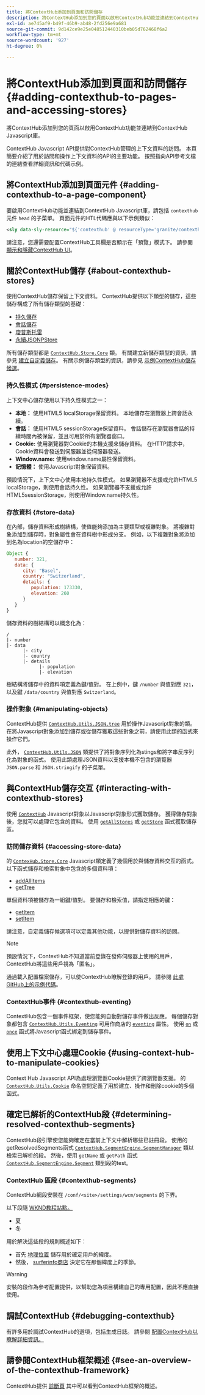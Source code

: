 ```yaml
---
title: 將ContextHub添加到頁面和訪問儲存
description: 將ContextHub添加到您的頁面以啟用ContextHub功能並連結到ContextHub Javascript庫
exl-id: ae745af9-b49f-46b9-ab48-2fd256e9a681
source-git-commit: 9d142ce9e25e048512440310beb05d762468f6a2
workflow-type: tm+mt
source-wordcount: '927'
ht-degree: 0%

---
```


# 將ContextHub添加到頁面和訪問儲存 {#adding-contexthub-to-pages-and-accessing-stores}

將ContextHub添加到您的頁面以啟用ContextHub功能並連結到ContextHub Javascript庫。

ContextHub Javascript API提供對ContextHub管理的上下文資料的訪問。 本頁簡要介紹了用於訪問和操作上下文資料的API的主要功能。 按照指向API參考文檔的連結查看詳細資訊和代碼示例。

## 將ContextHub添加到頁面元件 {#adding-contexthub-to-a-page-component}

要啟用ContextHub功能並連結到ContextHub Javascript庫，請包括 `contexthub` 元件 `head` 的子菜單。 頁面元件的HTL代碼應與以下示例類似：

```xml
<sly data-sly-resource="${'contexthub' @ resourceType='granite/contexthub/components/contexthub'}"/>
```

請注意，您還需要配置ContextHub工具欄是否顯示在「預覽」模式下。 請參閱 [顯示和隱藏ContextHub UI](ch-configuring.md#showing-and-hiding-the-contexthub-ui)。

## 關於ContextHub儲存 {#about-contexthub-stores}

使用ContextHub儲存保留上下文資料。 ContextHub提供以下類型的儲存，這些儲存構成了所有儲存類型的基礎：

* [持久儲存](contexthub-api.md#contexthub-store-persistedstore)
* [會話儲存](contexthub-api.md#contexthub-store-sessionstore)
* [瓊普斯托雷](contexthub-api.md#contexthub-store-persistedjsonpstore)
* [永續JSONPStore](contexthub-api.md#contexthub-store-persistedstore)

所有儲存類型都是 [`ContextHub.Store.Core`](contexthub-api.md#contexthub-store-core) 類。 有關建立新儲存類型的資訊，請參見 [建立自定義儲存](ch-extend.md#creating-custom-store-candidates)。 有關示例儲存類型的資訊，請參見 [示例ContextHub儲存候選](ch-samplestores.md)。

### 持久性模式 {#persistence-modes}

上下文中心儲存使用以下持久性模式之一：

* **本地：** 使用HTML5 localStorage保留資料。 本地儲存在瀏覽器上跨會話永續。
* **會話：** 使用HTML5 sessionStorage保留資料。 會話儲存在瀏覽器會話的持續時間內被保留，並且可用於所有瀏覽器窗口。
* **Cookie:** 使用瀏覽器對Cookie的本機支援來儲存資料。 在HTTP請求中，Cookie資料會發送到伺服器並從伺服器發送。
* **Window.name:** 使用window.name屬性保留資料。
* **記憶體：** 使用Javascript對象保留資料。

預設情況下，上下文中心使用本地持久性模式。 如果瀏覽器不支援或允許HTML5 localStorage，則使用會話持久性。 如果瀏覽器不支援或允許HTML5sessionStorage，則使用Window.name持久性。

### 存放資料 {#store-data}

在內部，儲存資料形成樹結構，使值能夠添加為主要類型或複雜對象。 將複雜對象添加到儲存時，對象屬性會在資料樹中形成分支。 例如，以下複雜對象將添加到名為location的空儲存中：

```javascript
Object {
   number: 321,
   data: {
      city: "Basel",
      country: "Switzerland",
      details: {
         population: 173330,
         elevation: 260
      }
   }
}
```

儲存資料的樹結構可以概念化為：

```text
/
|- number
|- data
      |- city
      |- country
      |- details
            |- population
            |- elevation
```

樹結構將儲存中的資料項定義為鍵/值對。 在上例中，鍵 `/number` 與值對應 `321`，以及鍵 `/data/country` 與值對應 `Switzerland`。

### 操作對象 {#manipulating-objects}

ContextHub提供 [`ContextHub.Utils.JSON.tree`](contexthub-api.md#contexthub-utils-json-tree) 用於操作Javascript對象的類。 在將Javascript對象添加到儲存或從儲存獲取這些對象之前，請使用此類的函式來操作它們。

此外， [`ContextHub.Utils.JSON`](contexthub-api.md#contexthub-utils-json) 類提供了將對象序列化為stings和將字串反序列化為對象的函式。 使用此類處理JSON資料以支援本機不包含的瀏覽器 `JSON.parse` 和 `JSON.stringify` 的子菜單。

## 與ContextHub儲存交互 {#interacting-with-contexthub-stores}

使用 [`ContextHub`](contexthub-api.md#ui-event-constants) Javascript對象以Javascript對象形式獲取儲存。 獲得儲存對象後，您就可以處理它包含的資料。 使用 [`getAllStores`](contexthub-api.md#getallstores) 或 [`getStore`](contexthub-api.md#getstore-name) 函式獲取儲存區。

### 訪問儲存資料 {#accessing-store-data}

的 [`ContexHub.Store.Core`](contexthub-api.md#contexthub-store-core) Javascript類定義了幾個用於與儲存資料交互的函式。 以下函式儲存和檢索對象中包含的多個資料項：

* [addAllItems](contexthub-api.md#addallitems-tree-options)
* [getTree](contexthub-api.md#gettree-includeinternals)

單個資料項被儲存為一組鍵/值對。 要儲存和檢索值，請指定相應的鍵：

* [getItem](contexthub-api.md#getitem-key)
* [setItem](contexthub-api.md#setitem-key-value-options)

請注意，自定義儲存候選項可以定義其他功能，以提供對儲存資料的訪問。

>[!NOTE]
>
>預設情況下，ContextHub不知道當前登錄在發佈伺服器上使用的用戶，ContextHub將這些用戶視為「匿名」。
>
>通過載入配置檔案儲存，可以使ContextHub瞭解登錄的用戶。 請參閱 [此處GitHub上的示例代碼](https://github.com/Adobe-Marketing-Cloud/aem-sample-we-retail/blob/master/ui.apps/src/main/content/jcr_root/apps/weretail/components/structure/header/clientlib/js/utilities.js)。

### ContextHub事件 {#contexthub-eventing}

ContextHub包含一個事件框架，使您能夠自動對儲存事件做出反應。 每個儲存對象都包含 [`ContextHub.Utils.Eventing`](contexthub-api.md#contexthub-utils-eventing) 可用作商店的 [`eventing`](contexthub-api.md#eventing) 屬性。 使用 [`on`](contexthub-api.md#on-name-handler-selector-triggerforpastevents) 或 [`once`](contexthub-api.md#once-name-handler-selector-triggerforpastevents) 函式將Javascript函式綁定到儲存事件。

## 使用上下文中心處理Cookie {#using-context-hub-to-manipulate-cookies}

Context Hub Javascript API為處理瀏覽器Cookie提供了跨瀏覽器支援。 的 [`ContextHub.Utils.Cookie`](contexthub-api.md#contexthub-utils-cookie) 命名空間定義了用於建立、操作和刪除cookie的多個函式。

## 確定已解析的ContextHub段 {#determining-resolved-contexthub-segments}

ContextHub段引擎使您能夠確定在當前上下文中解析哪些已註冊段。 使用的getResolvedSegments函式 [`ContextHub.SegmentEngine.SegmentManager`](contexthub-api.md#contexthub-segmentengine-segmentmanager) 類以檢索已解析的段。 然後，使用 `getName` 或 `getPath` 函式 [`ContextHub.SegmentEngine.Segment`](contexthub-api.md#contexthub-segmentengine-segment) 類到段的test。

### ContextHub 區段 {#contexthub-segments}

ContextHub網段安裝在 `/conf/<site>/settings/wcm/segments` 的下界。

以下段隨 [WKND教程站點。](getting-started.md)

* 夏
* 冬

用於解決這些段的規則概述如下：

* 首先 [地理位置](ch-samplestores.md#contexthub-geolocation-sample-store-candidate) 儲存用於確定用戶的緯度。
* 然後， [surferinfo商店](ch-samplestores.md#contexthub-surferinfo-sample-store-candidate) 決定它在那個緯度上的季節。

>[!WARNING]
>
>安裝的段作為參考配置提供，以幫助您為項目構建自己的專用配置，因此不應直接使用。

## 調試ContextHub {#debugging-contexthub}

有許多用於調試ContextHub的選項，包括生成日誌。 請參閱 [配置ContextHub以瞭解詳細資訊。](ch-configuring.md#logging-debug-messages-for-contexthub)

## 請參閱ContextHub框架概述 {#see-an-overview-of-the-contexthub-framework}

ContextHub提供 [診斷頁](ch-diagnostics.md) 其中可以看到ContextHub框架的概述。
